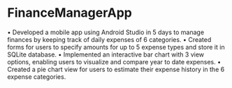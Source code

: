 # FinanceManagerApp
• Developed a mobile app using Android Studio in 5 days to manage finances by keeping track of daily expenses of 6 categories.
• Created forms for users to specify amounts for up to 5 expense types and store it in SQLite database.
• Implemented an interactive bar chart with 3 view options, enabling users to visualize and compare year to date expenses.
• Created a pie chart view for users to estimate their expense history in the 6 expense categories. 
